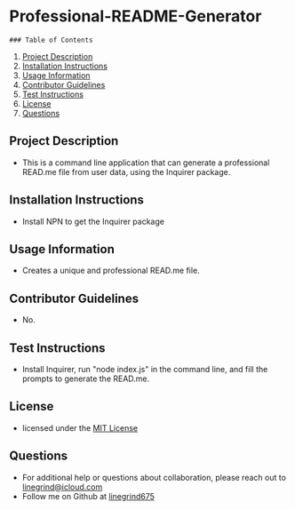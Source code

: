# Professional-README-Generator

    ### Table of Contents

1. [Project Description](#project-description)
2. [Installation Instructions](#installation-instructions)
3. [Usage Information](#usage-information)
4. [Contributor Guidelines](#contributor-guidelines)
5. [Test Instructions](#test-instructions)
6. [License](#license)
7. [Questions](#questions)

## Project Description
* This is a command line application that can generate a professional READ.me file from user data, using the Inquirer package.

## Installation Instructions
* Install NPN to get the Inquirer package

## Usage Information
* Creates a unique and professional READ.me file.

## Contributor Guidelines
* No.

## Test Instructions
* Install Inquirer, run "node index.js" in the command line, and fill the prompts to generate the READ.me.

## License
* licensed under the [MIT License](LICENSE.txt)

## Questions
* For additional help or questions about collaboration, please reach out to linegrind@icloud.com
* Follow me on Github at [linegrind675](http://github.com/linegrind675)
